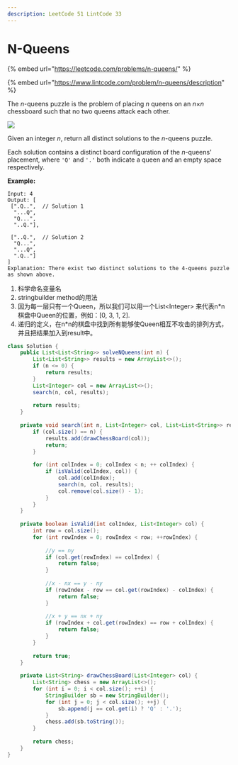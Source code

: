```yaml
---
description: LeetCode 51 LintCode 33
---
```


# N-Queens

{% embed url="https://leetcode.com/problems/n-queens/" %}

{% embed url="https://www.lintcode.com/problem/n-queens/description" %}

The _n_-queens puzzle is the problem of placing _n_ queens on an _n_×_n_ chessboard such that no two queens attack each other.

![](https://assets.leetcode.com/uploads/2018/10/12/8-queens.png)

Given an integer _n_, return all distinct solutions to the _n_-queens puzzle.

Each solution contains a distinct board configuration of the _n_-queens' placement, where `'Q'` and `'.'` both indicate a queen and an empty space respectively.

**Example:**

```
Input: 4
Output: [
 [".Q..",  // Solution 1
  "...Q",
  "Q...",
  "..Q."],

 ["..Q.",  // Solution 2
  "Q...",
  "...Q",
  ".Q.."]
]
Explanation: There exist two distinct solutions to the 4-queens puzzle as shown above.
```

1. 科学命名变量名
2. stringbuilder method的用法
3. 因为每一层只有一个Queen，所以我们可以用一个List\<Integer> 来代表n\*n棋盘中Queen的位置，例如：\[0, 3, 1, 2].
4. 递归的定义，在n\*n的棋盘中找到所有能够使Queen相互不攻击的排列方式，并且把结果加入到result中。

```java
class Solution {
    public List<List<String>> solveNQueens(int n) {
        List<List<String>> results = new ArrayList<>();
        if (n <= 0) {
            return results;
        }
        List<Integer> col = new ArrayList<>();
        search(n, col, results);
        
        return results;
    }
    
    private void search(int n, List<Integer> col, List<List<String>> results) {
        if (col.size() == n) {
            results.add(drawChessBoard(col));
            return;
        }
        
        for (int colIndex = 0; colIndex < n; ++ colIndex) {
            if (isValid(colIndex, col)) {
                col.add(colIndex);
                search(n, col, results);
                col.remove(col.size() - 1);
            }
        }
    }
    
    private boolean isValid(int colIndex, List<Integer> col) {
        int row = col.size();
        for (int rowIndex = 0; rowIndex < row; ++rowIndex) {
        
            //y == ny
            if (col.get(rowIndex) == colIndex) {
                return false;
            }
            
            //x - nx == y - ny
            if (rowIndex - row == col.get(rowIndex) - colIndex) {
                return false;
            }
            
            //x + y == nx + ny
            if (rowIndex + col.get(rowIndex) == row + colIndex) {
                return false;
            }
        }
        
        return true;
    }
    
    private List<String> drawChessBoard(List<Integer> col) {
        List<String> chess = new ArrayList<>();
        for (int i = 0; i < col.size(); ++i) {
            StringBuilder sb = new StringBuilder();
            for (int j = 0; j < col.size(); ++j) {
                sb.append(j == col.get(i) ? 'Q' : '.');
            }
            chess.add(sb.toString());
        }
        
        return chess;
    }
}
```
